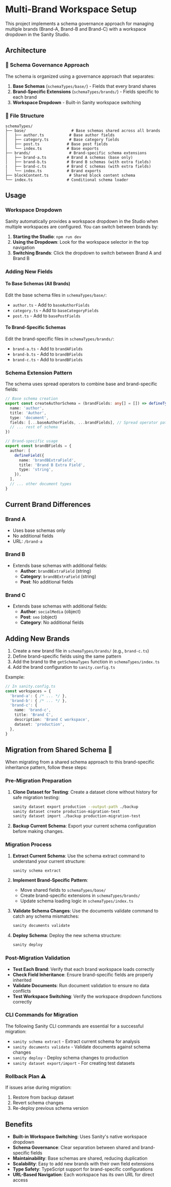 # Multi-Brand Workspace Setup

This project implements a schema governance approach for managing multiple brands (Brand-A, Brand-B and Brand-C) with a workspace dropdown in the Sanity Studio.

## Architecture

### 🔧 Schema Governance Approach

The schema is organized using a governance approach that separates:

1. **Base Schemas** (`schemaTypes/base/`) - Fields that every brand shares
2. **Brand-Specific Extensions** (`schemaTypes/brands/`) - Fields specific to each brand
3. **Workspace Dropdown** - Built-in Sanity workspace switching

### 📁 File Structure

```
schemaTypes/
├── base/                    # Base schemas shared across all brands
│   ├── author.ts           # Base author fields
│   ├── category.ts         # Base category fields
│   ├── post.ts            # Base post fields
│   └── index.ts           # Base exports
├── brands/                 # Brand-specific schema extensions
│   ├── brand-a.ts         # Brand A schemas (base only)
│   ├── brand-b.ts         # Brand B schemas (with extra fields)
|   ├── brand-c.ts         # Brand C schemas (with extra fields)
│   └── index.ts           # Brand exports
├── blockContent.ts         # Shared block content schema
└── index.ts               # Conditional schema loader
```

## Usage

### Workspace Dropdown

Sanity automatically provides a workspace dropdown in the Studio when multiple workspaces are configured. You can switch between brands by:

1. **Starting the Studio**: `npm run dev`
2. **Using the Dropdown**: Look for the workspace selector in the top navigation
3. **Switching Brands**: Click the dropdown to switch between Brand A and Brand B


### Adding New Fields

#### To Base Schemas (All Brands)
Edit the base schema files in `schemaTypes/base/`:
- `author.ts` - Add to `baseAuthorFields`
- `category.ts` - Add to `baseCategoryFields`
- `post.ts` - Add to `basePostFields`

#### To Brand-Specific Schemas
Edit the brand-specific files in `schemaTypes/brands/`:
- `brand-a.ts` - Add to `brandAFields`
- `brand-b.ts` - Add to `brandBFields`
- `brand-c.ts` - Add to `brandBFields`
  
### Schema Extension Pattern

The schema uses spread operators to combine base and brand-specific fields:

```typescript
// Base schema creation
export const createAuthorSchema = (brandFields: any[] = []) => defineType({
  name: 'author',
  title: 'Author',
  type: 'document',
  fields: [...baseAuthorFields, ...brandFields], // Spread operator pattern
  // ... rest of schema
})

// Brand-specific usage
export const brandBFields = {
  author: [
    defineField({
      name: 'brandBExtraField',
      title: 'Brand B Extra Field',
      type: 'string',
    }),
  ],
  // ... other document types
}
```

## Current Brand Differences

### Brand A
- Uses base schemas only
- No additional fields
- URL: `/brand-a`

### Brand B
- Extends base schemas with additional fields:
  - **Author**: `brandBExtraField` (string)
  - **Category**: `brandBExtraField` (string)
  - **Post**: No additional fields

### Brand C
- Extends base schemas with additional fields:
  - **Author**: `socialMedia` (object)
  - **Post**: `seo` (object)
  - **Category**: No additional fields

## Adding New Brands

1. Create a new brand file in `schemaTypes/brands/` (e.g., `brand-c.ts`)
2. Define brand-specific fields using the same pattern
3. Add the brand to the `getSchemaTypes` function in `schemaTypes/index.ts`
4. Add the brand configuration to `sanity.config.ts`

Example:
```typescript
// In sanity.config.ts
const workspaces = {
  'brand-a': { /* ... */ },
  'brand-b': { /* ... */ },
  'brand-c': {
    name: 'brand-c',
    title: 'Brand C',
    description: 'Brand C workspace',
    dataset: 'production',
  },
}
```

## Migration from Shared Schema :rocket:

When migrating from a shared schema approach to this brand-specific inheritance pattern, follow these steps:

### Pre-Migration Preparation

1. **Clone Dataset for Testing**: Create a dataset clone without history for safe migration testing:
   ```bash
   sanity dataset export production --output-path ./backup
   sanity dataset create production-migration-test
   sanity dataset import ./backup production-migration-test
   ```

2. **Backup Current Schema**: Export your current schema configuration before making changes.

### Migration Process

1. **Extract Current Schema**: Use the schema extract command to understand your current structure:
   ```bash
   sanity schema extract
   ```

2. **Implement Brand-Specific Pattern**: 
   - Move shared fields to `schemaTypes/base/`
   - Create brand-specific extensions in `schemaTypes/brands/`
   - Update schema loading logic in `schemaTypes/index.ts`

3. **Validate Schema Changes**: Use the documents validate command to catch any schema mismatches:
   ```bash
   sanity documents validate
   ```

4. **Deploy Schema**: Deploy the new schema structure:
   ```bash
   sanity deploy
   ```

### Post-Migration Validation

- **Test Each Brand**: Verify that each brand workspace loads correctly
- **Check Field Inheritance**: Ensure brand-specific fields are properly inherited
- **Validate Documents**: Run document validation to ensure no data conflicts
- **Test Workspace Switching**: Verify the workspace dropdown functions correctly

### CLI Commands for Migration

The following Sanity CLI commands are essential for a successful migration:

- `sanity schema extract` - Extract current schema for analysis
- `sanity documents validate` - Validate documents against schema changes
- `sanity deploy` - Deploy schema changes to production
- `sanity dataset export/import` - For creating test datasets

### Rollback Plan :warning:

If issues arise during migration:
1. Restore from backup dataset
2. Revert schema changes
3. Re-deploy previous schema version

## Benefits

- **Built-in Workspace Switching**: Uses Sanity's native workspace dropdown
- **Schema Governance**: Clear separation between shared and brand-specific fields
- **Maintainability**: Base schemas are shared, reducing duplication
- **Scalability**: Easy to add new brands with their own field extensions
- **Type Safety**: TypeScript support for brand-specific configurations
- **URL-Based Navigation**: Each workspace has its own URL for direct access 